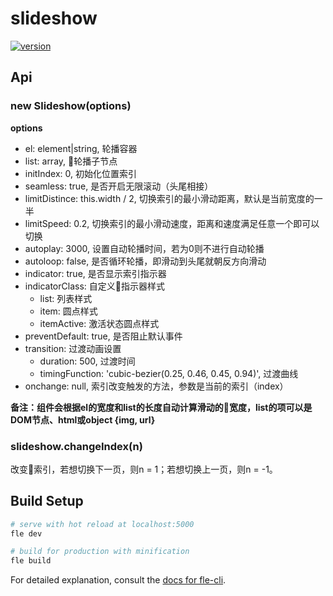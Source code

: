 # slideshow

[![version](https://img.shields.io/npm/v/@axe/slideshow.svg)](https://www.npmjs.org/package/@axe/slideshow)

## Api

### new Slideshow(options)

**options**

* el: element|string, 轮播容器
* list: array, 轮播子节点
* initIndex: 0, 初始化位置索引
* seamless: true, 是否开启无限滚动（头尾相接）
* limitDistince: this.width / 2, 切换索引的最小滑动距离，默认是当前宽度的一半
* limitSpeed: 0.2, 切换索引的最小滑动速度，距离和速度满足任意一个即可以切换
* autoplay: 3000, 设置自动轮播时间，若为0则不进行自动轮播
* autoloop: false, 是否循环轮播，即滑动到头尾就朝反方向滑动
* indicator: true, 是否显示索引指示器
* indicatorClass: 自定义指示器样式
  - list: 列表样式
  - item: 圆点样式
  - itemActive: 激活状态圆点样式
* preventDefault: true, 是否阻止默认事件
* transition: 过渡动画设置
  - duration: 500, 过渡时间
  - timingFunction: 'cubic-bezier(0.25, 0.46, 0.45, 0.94)', 过渡曲线
* onchange: null, 索引改变触发的方法，参数是当前的索引（index）

**备注：组件会根据el的宽度和list的长度自动计算滑动的宽度，list的项可以是DOM节点、html或object {img, url}**

### slideshow.changeIndex(n)

改变索引，若想切换下一页，则n = 1；若想切换上一页，则n = -1。

## Build Setup

``` bash
# serve with hot reload at localhost:5000
fle dev

# build for production with minification
fle build
```

For detailed explanation, consult the [docs for fle-cli](https://www.npmjs.com/package/fle-cli).
